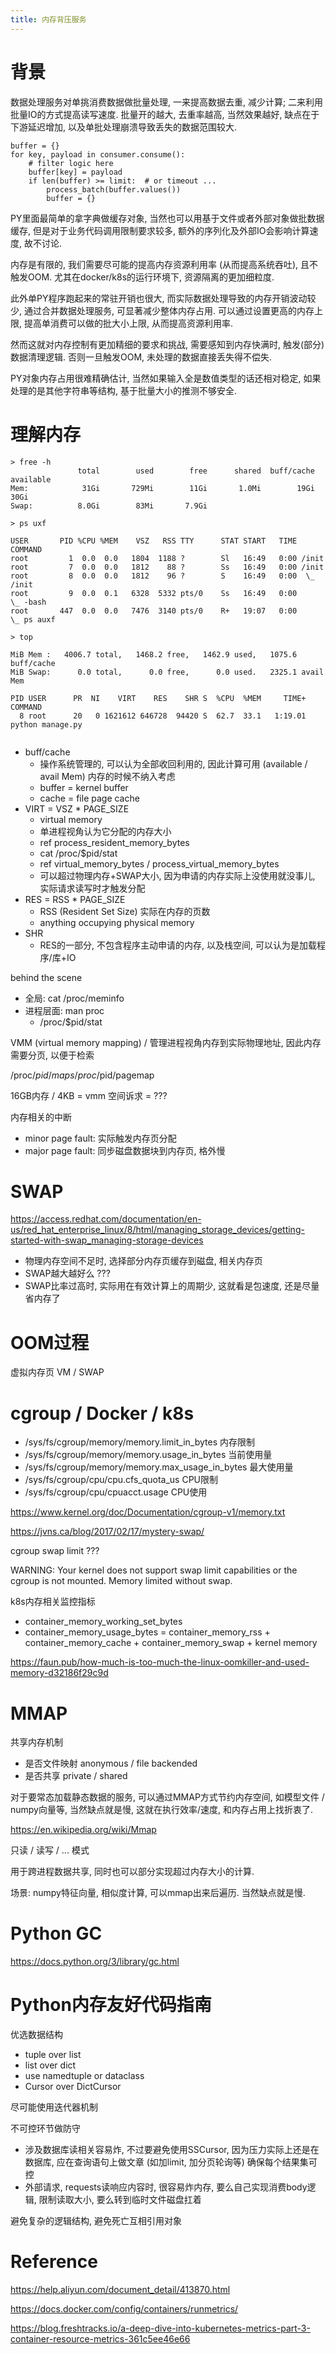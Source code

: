 ```yaml
---
title: 内存背压服务
---
```


# 背景

数据处理服务对单挑消费数据做批量处理, 一来提高数据去重, 减少计算; 二来利用批量IO的方式提高读写速度.
批量开的越大, 去重率越高, 当然效果越好, 缺点在于下游延迟增加, 以及单批处理崩溃导致丢失的数据范围较大.

```
buffer = {}
for key, payload in consumer.consume():
    # filter logic here
    buffer[key] = payload
    if len(buffer) >= limit:  # or timeout ...
        process_batch(buffer.values())
        buffer = {}
```

PY里面最简单的拿字典做缓存对象, 当然也可以用基于文件或者外部对象做批数据缓存, 但是对于业务代码调用限制要求较多, 额外的序列化及外部IO会影响计算速度, 故不讨论.

内存是有限的, 我们需要尽可能的提高内存资源利用率 (从而提高系统吞吐), 且不触发OOM. 尤其在docker/k8s的运行环境下, 资源隔离的更加细粒度.

此外单PY程序跑起来的常驻开销也很大, 而实际数据处理导致的内存开销波动较少, 通过合并数据处理服务, 可显著减少整体内存占用.
可以通过设置更高的内存上限, 提高单消费可以做的批大小上限, 从而提高资源利用率.

然而这就对内存控制有更加精细的要求和挑战, 需要感知到内存快满时, 触发(部分)数据清理逻辑. 否则一旦触发OOM, 未处理的数据直接丢失得不偿失.

PY对象内存占用很难精确估计, 当然如果输入全是数值类型的话还相对稳定, 如果处理的是其他字符串等结构, 基于批量大小的推测不够安全.

# 理解内存


```
> free -h
               total        used        free      shared  buff/cache   available
Mem:            31Gi       729Mi        11Gi       1.0Mi        19Gi        30Gi
Swap:          8.0Gi        83Mi       7.9Gi

> ps uxf

USER       PID %CPU %MEM    VSZ   RSS TTY      STAT START   TIME COMMAND
root         1  0.0  0.0   1804  1188 ?        Sl   16:49   0:00 /init
root         7  0.0  0.0   1812    88 ?        Ss   16:49   0:00 /init
root         8  0.0  0.0   1812    96 ?        S    16:49   0:00  \_ /init
root         9  0.0  0.1   6328  5332 pts/0    Ss   16:49   0:00      \_ -bash
root       447  0.0  0.0   7476  3140 pts/0    R+   19:07   0:00          \_ ps auxf

> top

MiB Mem :   4006.7 total,   1468.2 free,   1462.9 used,   1075.6 buff/cache
MiB Swap:      0.0 total,      0.0 free,      0.0 used.   2325.1 avail Mem 

PID USER      PR  NI    VIRT    RES    SHR S  %CPU  %MEM     TIME+ COMMAND                                                                                                                                                                                                              
  8 root      20   0 1621612 646728  94420 S  62.7  33.1   1:19.01 python manage.py
                                                                                                                               
```

- buff/cache
  - 操作系统管理的, 可以认为全部收回利用的, 因此计算可用 (available / avail Mem) 内存的时候不纳入考虑
  - buffer = kernel buffer 
  - cache = file page cache
- VIRT = VSZ * PAGE_SIZE
  - virtual memory
  - 单进程视角认为它分配的内存大小
  - ref process_resident_memory_bytes
  - cat /proc/$pid/stat
  - ref virtual_memory_bytes / process_virtual_memory_bytes
  - 可以超过物理内存+SWAP大小, 因为申请的内存实际上没使用就没事儿, 实际请求读写时才触发分配
- RES = RSS * PAGE_SIZE
  - RSS (Resident Set Size) 实际在内存的页数
  - anything occupying physical memory
- SHR 
  - RES的一部分, 不包含程序主动申请的内存, 以及栈空间, 可以认为是加载程序/库+IO

behind the scene

- 全局: cat /proc/meminfo
- 进程层面: man proc
  - /proc/$pid/stat

VMM (virtual memory mapping) / 管理进程视角内存到实际物理地址, 因此内存需要分页, 以便于检索

/proc/$pid/maps
/proc/$pid/pagemap

16GB内存 / 4KB = vmm 空间诉求 = ???

内存相关的中断
- minor page fault: 实际触发内存页分配
- major page fault: 同步磁盘数据块到内存页, 格外慢

# SWAP

https://access.redhat.com/documentation/en-us/red_hat_enterprise_linux/8/html/managing_storage_devices/getting-started-with-swap_managing-storage-devices

- 物理内存空间不足时, 选择部分内存页缓存到磁盘, 相关内存页
- SWAP越大越好么 ???
- SWAP比率过高时, 实际用在有效计算上的周期少, 这就看是包速度, 还是尽量省内存了

# OOM过程

虚拟内存页 VM / SWAP

# cgroup / Docker / k8s

- /sys/fs/cgroup/memory/memory.limit_in_bytes 内存限制
- /sys/fs/cgroup/memory/memory.usage_in_bytes 当前使用量
- /sys/fs/cgroup/memory/memory.max_usage_in_bytes 最大使用量
- /sys/fs/cgroup/cpu/cpu.cfs_quota_us CPU限制
- /sys/fs/cgroup/cpu/cpuacct.usage CPU使用

https://www.kernel.org/doc/Documentation/cgroup-v1/memory.txt

https://jvns.ca/blog/2017/02/17/mystery-swap/

cgroup swap limit ???

WARNING: Your kernel does not support swap limit capabilities or the cgroup is not mounted. Memory limited without swap.

k8s内存相关监控指标

- container_memory_working_set_bytes 
- container_memory_usage_bytes = container_memory_rss + container_memory_cache + container_memory_swap + kernel memory

https://faun.pub/how-much-is-too-much-the-linux-oomkiller-and-used-memory-d32186f29c9d

# MMAP

共享内存机制

- 是否文件映射 anonymous / file backended
- 是否共享 private / shared

对于要常态加载静态数据的服务, 可以通过MMAP方式节约内存空间, 如模型文件 / numpy向量等, 当然缺点就是慢, 这就在执行效率/速度, 和内存占用上找折衷了.

https://en.wikipedia.org/wiki/Mmap

只读 / 读写 / ... 模式


用于跨进程数据共享, 同时也可以部分实现超过内存大小的计算.

场景: numpy特征向量, 相似度计算, 可以mmap出来后遍历. 当然缺点就是慢.

# Python GC

https://docs.python.org/3/library/gc.html

# Python内存友好代码指南

优选数据结构
- tuple over list
- list over dict
- use namedtuple or dataclass 
- Cursor over DictCursor 

尽可能使用迭代器机制

不可控环节做防守
- 涉及数据库读相关容易炸, 不过要避免使用SSCursor, 因为压力实际上还是在数据库, 应在查询语句上做文章 (如加limit, 加分页轮询等) 确保每个结果集可控
- 外部请求, requests读响应内容时, 很容易炸内存, 要么自己实现消费body逻辑, 限制读取大小, 要么转到临时文件磁盘扛着

避免复杂的逻辑结构, 避免死亡互相引用对象

# Reference

https://help.aliyun.com/document_detail/413870.html

https://docs.docker.com/config/containers/runmetrics/

https://blog.freshtracks.io/a-deep-dive-into-kubernetes-metrics-part-3-container-resource-metrics-361c5ee46e66
